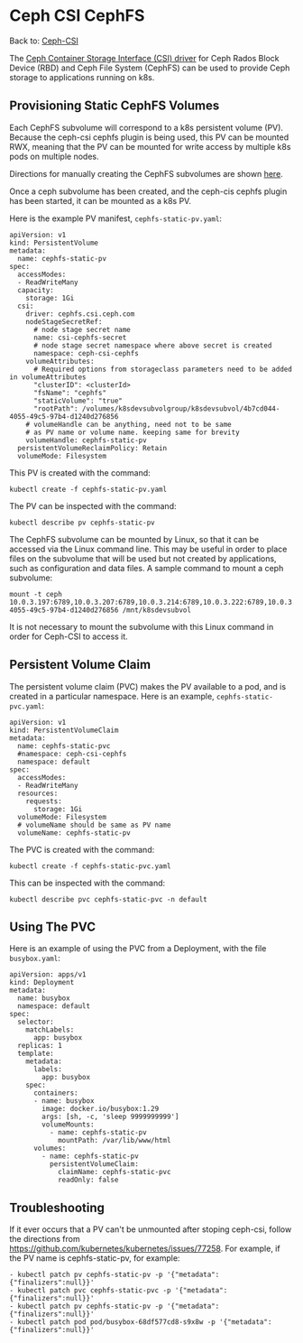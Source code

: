 
# Ceph CSI CephFS

Back to: [Ceph-CSI](./Ceph-CSI.md)

The [Ceph Container Storage Interface (CSI) driver](https://github.com/ceph/ceph-csi) for Ceph Rados Block Device (RBD) and Ceph File System (CephFS) can be used to provide Ceph storage to applications running on k8s. 

## Provisioning Static CephFS Volumes

Each CephFS subvolume will correspond to a k8s persistent volume (PV). Because the ceph-csi cephfs plugin is being used, this PV can be mounted RWX, meaning that the PV can be mounted for write access by multiple k8s pods on multiple nodes.

Directions for manually creating the CephFS subvolumes are shown [here](https://github.nceas.ucsb.edu/NCEAS/Computing/blob/master/cephfs.md#commands-used-to-create-cephfs-subvolumes-on-the-dataone-ceph-cluter-ceph-15).

Once a ceph subvolume has been created, and the ceph-cis cephfs plugin has been started, it can be mounted as a k8s PV. 

Here is the example PV manifest, `cephfs-static-pv.yaml`:

```
apiVersion: v1
kind: PersistentVolume
metadata:
  name: cephfs-static-pv
spec:
  accessModes:
  - ReadWriteMany
  capacity:
    storage: 1Gi
  csi:
    driver: cephfs.csi.ceph.com
    nodeStageSecretRef:
      # node stage secret name
      name: csi-cephfs-secret
      # node stage secret namespace where above secret is created
      namespace: ceph-csi-cephfs
    volumeAttributes:
      # Required options from storageclass parameters need to be added in volumeAttributes
      "clusterID": <clusterId>
      "fsName": "cephfs"
      "staticVolume": "true"
      "rootPath": /volumes/k8sdevsubvolgroup/k8sdevsubvol/4b7cd044-4055-49c5-97b4-d1240d276856
    # volumeHandle can be anything, need not to be same
    # as PV name or volume name. keeping same for brevity
    volumeHandle: cephfs-static-pv
  persistentVolumeReclaimPolicy: Retain
  volumeMode: Filesystem
```

This PV is created with the command:

```
kubectl create -f cephfs-static-pv.yaml
```

The PV can be inspected with the command:

```
kubectl describe pv cephfs-static-pv
```

The CephFS subvolume can be mounted by Linux, so that it can be accessed via the Linux command line. This may be useful in order to place files on the subvolume that will be used but not created by applications, such as configuration and data files. A sample command to mount a ceph subvolume:

```
mount -t ceph 10.0.3.197:6789,10.0.3.207:6789,10.0.3.214:6789,10.0.3.222:6789,10.0.3.223:6789:/volumes/k8sdevsubvolgroup/k8sdevsubvol/4b7cd044-4055-49c5-97b4-d1240d276856 /mnt/k8sdevsubvol
```

It is not necessary to mount the subvolume with this Linux command in order for Ceph-CSI to access it.

## Persistent Volume Claim

The persistent volume claim (PVC) makes the PV available to a pod, and is created in a particular namespace. Here is an example, `cephfs-static-pvc.yaml`:

```
apiVersion: v1
kind: PersistentVolumeClaim
metadata:
  name: cephfs-static-pvc
  #namespace: ceph-csi-cephfs
  namespace: default
spec:
  accessModes:
  - ReadWriteMany
  resources:
    requests:
      storage: 1Gi
  volumeMode: Filesystem
  # volumeName should be same as PV name
  volumeName: cephfs-static-pv
```

The PVC is created with the command:

```
kubectl create -f cephfs-static-pvc.yaml
```

This can be inspected with the command:

```
kubectl describe pvc cephfs-static-pvc -n default
```

## Using The PVC

Here is an example of using the PVC from a Deployment, with the file `busybox.yaml`:

```
apiVersion: apps/v1
kind: Deployment
metadata:
  name: busybox
  namespace: default
spec:
  selector:
    matchLabels:
      app: busybox
  replicas: 1
  template:
    metadata:
      labels:
        app: busybox
    spec:
      containers:
      - name: busybox
        image: docker.io/busybox:1.29
        args: [sh, -c, 'sleep 9999999999']
        volumeMounts:
          - name: cephfs-static-pv
            mountPath: /var/lib/www/html
      volumes:
        - name: cephfs-static-pv
          persistentVolumeClaim:
            claimName: cephfs-static-pvc
            readOnly: false
```


## Troubleshooting

If it ever occurs that a PV can't be unmounted after stoping ceph-csi, follow the directions from https://github.com/kubernetes/kubernetes/issues/77258. For example, if the PV name is cephfs-static-pv, for example:

```
- kubectl patch pv cephfs-static-pv -p '{"metadata":{"finalizers":null}}'
- kubectl patch pvc cephfs-static-pvc -p '{"metadata":{"finalizers":null}}'
- kubectl patch pv cephfs-static-pv -p '{"metadata":{"finalizers":null}}'
- kubectl patch pod pod/busybox-68df577cd8-s9x8w -p '{"metadata":{"finalizers":null}}'
```


